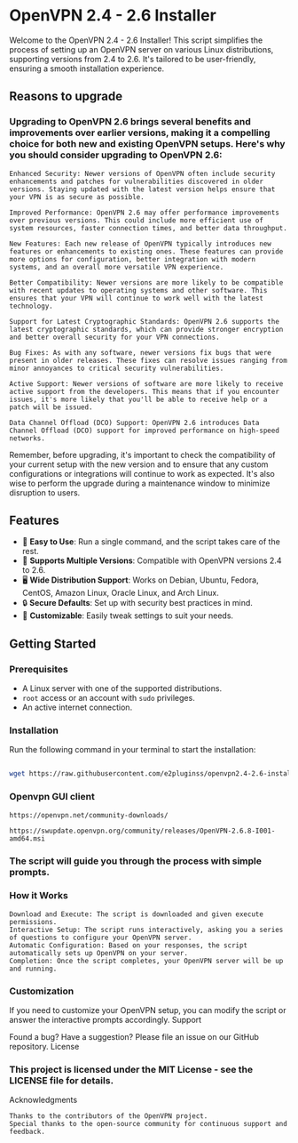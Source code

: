# OpenVPN 2.4 - 2.6 Installer

Welcome to the OpenVPN 2.4 - 2.6 Installer! This script simplifies the process of setting up an OpenVPN server on various Linux distributions, supporting versions from 2.4 to 2.6. It's tailored to be user-friendly, ensuring a smooth installation experience.
## Reasons to upgrade
### Upgrading to OpenVPN 2.6 brings several benefits and improvements over earlier versions, making it a compelling choice for both new and existing OpenVPN setups. Here's why you should consider upgrading to OpenVPN 2.6:

    Enhanced Security: Newer versions of OpenVPN often include security enhancements and patches for vulnerabilities discovered in older versions. Staying updated with the latest version helps ensure that your VPN is as secure as possible.

    Improved Performance: OpenVPN 2.6 may offer performance improvements over previous versions. This could include more efficient use of system resources, faster connection times, and better data throughput.

    New Features: Each new release of OpenVPN typically introduces new features or enhancements to existing ones. These features can provide more options for configuration, better integration with modern systems, and an overall more versatile VPN experience.

    Better Compatibility: Newer versions are more likely to be compatible with recent updates to operating systems and other software. This ensures that your VPN will continue to work well with the latest technology.

    Support for Latest Cryptographic Standards: OpenVPN 2.6 supports the latest cryptographic standards, which can provide stronger encryption and better overall security for your VPN connections.

    Bug Fixes: As with any software, newer versions fix bugs that were present in older releases. These fixes can resolve issues ranging from minor annoyances to critical security vulnerabilities.

    Active Support: Newer versions of software are more likely to receive active support from the developers. This means that if you encounter issues, it's more likely that you'll be able to receive help or a patch will be issued.

    Data Channel Offload (DCO) Support: OpenVPN 2.6 introduces Data Channel Offload (DCO) support for improved performance on high-speed networks.

Remember, before upgrading, it's important to check the compatibility of your current setup with the new version and to ensure that any custom configurations or integrations will continue to work as expected. It's also wise to perform the upgrade during a maintenance window to minimize disruption to users.
## Features

- 🚀 **Easy to Use**: Run a single command, and the script takes care of the rest.
- 🔄 **Supports Multiple Versions**: Compatible with OpenVPN versions 2.4 to 2.6.
- 🖥️ **Wide Distribution Support**: Works on Debian, Ubuntu, Fedora, CentOS, Amazon Linux, Oracle Linux, and Arch Linux.
- 🔒 **Secure Defaults**: Set up with security best practices in mind.
- 📝 **Customizable**: Easily tweak settings to suit your needs.

## Getting Started

### Prerequisites

- A Linux server with one of the supported distributions.
- `root` access or an account with `sudo` privileges.
- An active internet connection.

### Installation

Run the following command in your terminal to start the installation:

```bash

wget https://raw.githubusercontent.com/e2pluginss/openvpn2.4-2.6-install/main/openvpn-install-new.sh && chmod 0777 openvpn-install-new.sh &&  bash openvpn-install-new.sh

```
### Openvpn GUI client

    https://openvpn.net/community-downloads/
    
    https://swupdate.openvpn.org/community/releases/OpenVPN-2.6.8-I001-amd64.msi

### The script will guide you through the process with simple prompts.
### How it Works

    Download and Execute: The script is downloaded and given execute permissions.
    Interactive Setup: The script runs interactively, asking you a series of questions to configure your OpenVPN server.
    Automatic Configuration: Based on your responses, the script automatically sets up OpenVPN on your server.
    Completion: Once the script completes, your OpenVPN server will be up and running.

### Customization

If you need to customize your OpenVPN setup, you can modify the script or answer the interactive prompts accordingly.
Support

Found a bug? Have a suggestion? Please file an issue on our GitHub repository.
License

### This project is licensed under the MIT License - see the LICENSE file for details.
Acknowledgments

    Thanks to the contributors of the OpenVPN project.
    Special thanks to the open-source community for continuous support and feedback.

